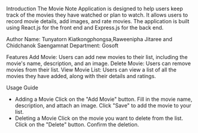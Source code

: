 Introduction
The Movie Note Application is designed to help users keep track of the movies they have watched or plan to watch. It allows users to record movie details, add images, and rate movies. The application is built using React.js for the front end and Express.js for the back end.
 
Author
Name: Tunyatorn Kiatkongphongsa,Raweenipha Jitaree and 
Chidchanok Saengamnat
Department: Gosoft
 
Features
Add Movie: Users can add new movies to their list, including the movie's name, description, and an image.
Delete Movie: Users can remove movies from their list.
View Movie List: Users can view a list of all the movies they have added, along with their details and ratings.
 
Usage Guide
- Adding a Movie
Click on the "Add Movie" button.
Fill in the movie name, description, and attach an image.
Click "Save" to add the movie to your list.
- Deleting a Movie
Click on the movie you want to delete from the list.
Click on the "Delete" button.
Confirm the deletion.
